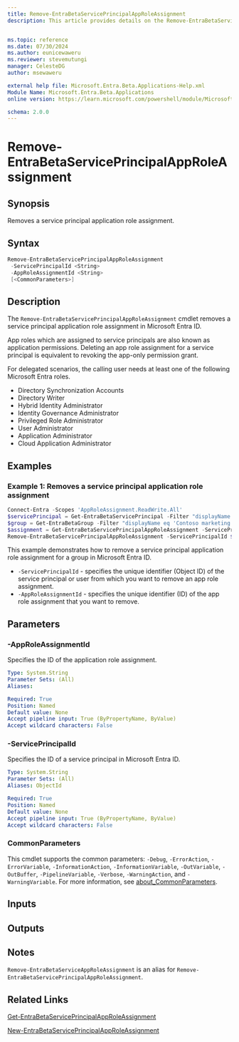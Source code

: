 ```yaml
---
title: Remove-EntraBetaServicePrincipalAppRoleAssignment
description: This article provides details on the Remove-EntraBetaServicePrincipalAppRoleAssignment command.


ms.topic: reference
ms.date: 07/30/2024
ms.author: eunicewaweru
ms.reviewer: stevemutungi
manager: CelesteDG
author: msewaweru

external help file: Microsoft.Entra.Beta.Applications-Help.xml
Module Name: Microsoft.Entra.Beta.Applications
online version: https://learn.microsoft.com/powershell/module/Microsoft.Entra.Beta.Applications/Remove-EntraBetaServicePrincipalAppRoleAssignment

schema: 2.0.0
---
```


# Remove-EntraBetaServicePrincipalAppRoleAssignment

## Synopsis

Removes a service principal application role assignment.

## Syntax

```powershell
Remove-EntraBetaServicePrincipalAppRoleAssignment
 -ServicePrincipalId <String>
 -AppRoleAssignmentId <String>
 [<CommonParameters>]
```

## Description

The `Remove-EntraBetaServicePrincipalAppRoleAssignment` cmdlet removes a service principal application role assignment in Microsoft Entra ID.

App roles which are assigned to service principals are also known as application permissions. Deleting an app role assignment for a service principal is equivalent to revoking the app-only permission grant.

For delegated scenarios, the calling user needs at least one of the following Microsoft Entra roles.

- Directory Synchronization Accounts
- Directory Writer
- Hybrid Identity Administrator
- Identity Governance Administrator
- Privileged Role Administrator
- User Administrator
- Application Administrator
- Cloud Application Administrator

## Examples

### Example 1: Removes a service principal application role assignment

```powershell
Connect-Entra -Scopes 'AppRoleAssignment.ReadWrite.All'
$servicePrincipal = Get-EntraBetaServicePrincipal -Filter "displayName eq 'Helpdesk Application'"
$group = Get-EntraBetaGroup -Filter "displayName eq 'Contoso marketing'"
$assignment = Get-EntraBetaServicePrincipalAppRoleAssignment -ServicePrincipalId $servicePrincipal.Id | Where-Object {$_.PrincipalId -eq $group.Id} 
Remove-EntraBetaServicePrincipalAppRoleAssignment -ServicePrincipalId $servicePrincipal.Id  -AppRoleAssignmentId $assignment.Id
```

This example demonstrates how to remove a service principal application role assignment for a group in Microsoft Entra ID.

- `-ServicePrincipalId` - specifies the unique identifier (Object ID) of the service principal or user from which you want to remove an app role assignment.
- `-AppRoleAssignmentId` - specifies the unique identifier (ID) of the app role assignment that you want to remove.

## Parameters

### -AppRoleAssignmentId

Specifies the ID of the application role assignment.

```yaml
Type: System.String
Parameter Sets: (All)
Aliases:

Required: True
Position: Named
Default value: None
Accept pipeline input: True (ByPropertyName, ByValue)
Accept wildcard characters: False
```

### -ServicePrincipalId

Specifies the ID of a service principal in Microsoft Entra ID.

```yaml
Type: System.String
Parameter Sets: (All)
Aliases: ObjectId

Required: True
Position: Named
Default value: None
Accept pipeline input: True (ByPropertyName, ByValue)
Accept wildcard characters: False
```

### CommonParameters

This cmdlet supports the common parameters: `-Debug`, `-ErrorAction`, `-ErrorVariable`, `-InformationAction`, `-InformationVariable`, `-OutVariable`, `-OutBuffer`, `-PipelineVariable`, `-Verbose`, `-WarningAction`, and `-WarningVariable`. For more information, see [about_CommonParameters](https://go.microsoft.com/fwlink/?LinkID=113216).

## Inputs

## Outputs

## Notes

`Remove-EntraBetaServiceAppRoleAssignment` is an alias for `Remove-EntraBetaServicePrincipalAppRoleAssignment`.

## Related Links

[Get-EntraBetaServicePrincipalAppRoleAssignment](Get-EntraBetaServicePrincipalAppRoleAssignment.md)

[New-EntraBetaServicePrincipalAppRoleAssignment](New-EntraBetaServicePrincipalAppRoleAssignment.md)
